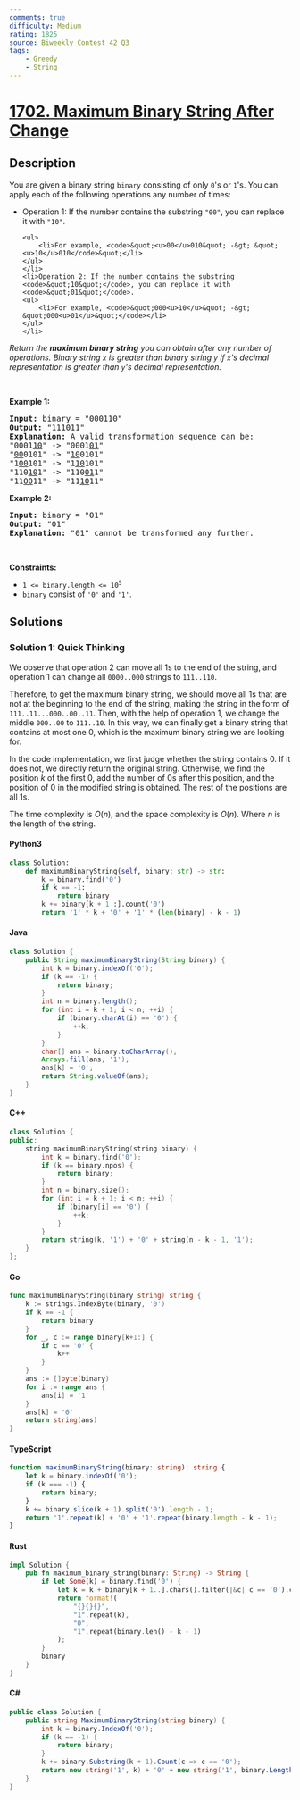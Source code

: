 ```yaml
---
comments: true
difficulty: Medium
rating: 1825
source: Biweekly Contest 42 Q3
tags:
    - Greedy
    - String
---
```


<!-- problem:start -->

# [1702. Maximum Binary String After Change](https://leetcode.com/problems/maximum-binary-string-after-change)

## Description

<!-- description:start -->

<p>You are given a binary string <code>binary</code> consisting of only <code>0</code>&#39;s or <code>1</code>&#39;s. You can apply each of the following operations any number of times:</p>

<ul>
	<li>Operation 1: If the number contains the substring <code>&quot;00&quot;</code>, you can replace it with <code>&quot;10&quot;</code>.

    <ul>
    	<li>For example, <code>&quot;<u>00</u>010&quot; -&gt; &quot;<u>10</u>010</code>&quot;</li>
    </ul>
    </li>
    <li>Operation 2: If the number contains the substring <code>&quot;10&quot;</code>, you can replace it with <code>&quot;01&quot;</code>.
    <ul>
    	<li>For example, <code>&quot;000<u>10</u>&quot; -&gt; &quot;000<u>01</u>&quot;</code></li>
    </ul>
    </li>

</ul>

<p><em>Return the <strong>maximum binary string</strong> you can obtain after any number of operations. Binary string <code>x</code> is greater than binary string <code>y</code> if <code>x</code>&#39;s decimal representation is greater than <code>y</code>&#39;s decimal representation.</em></p>

<p>&nbsp;</p>
<p><strong class="example">Example 1:</strong></p>

<pre>
<strong>Input:</strong> binary = &quot;000110&quot;
<strong>Output:</strong> &quot;111011&quot;
<strong>Explanation:</strong> A valid transformation sequence can be:
&quot;0001<u>10</u>&quot; -&gt; &quot;0001<u>01</u>&quot; 
&quot;<u>00</u>0101&quot; -&gt; &quot;<u>10</u>0101&quot; 
&quot;1<u>00</u>101&quot; -&gt; &quot;1<u>10</u>101&quot; 
&quot;110<u>10</u>1&quot; -&gt; &quot;110<u>01</u>1&quot; 
&quot;11<u>00</u>11&quot; -&gt; &quot;11<u>10</u>11&quot;
</pre>

<p><strong class="example">Example 2:</strong></p>

<pre>
<strong>Input:</strong> binary = &quot;01&quot;
<strong>Output:</strong> &quot;01&quot;
<strong>Explanation:</strong>&nbsp;&quot;01&quot; cannot be transformed any further.
</pre>

<p>&nbsp;</p>
<p><strong>Constraints:</strong></p>

<ul>
	<li><code>1 &lt;= binary.length &lt;= 10<sup>5</sup></code></li>
	<li><code>binary</code> consist of <code>&#39;0&#39;</code> and <code>&#39;1&#39;</code>.</li>
</ul>

<!-- description:end -->

## Solutions

<!-- solution:start -->

### Solution 1: Quick Thinking

We observe that operation $2$ can move all $1$s to the end of the string, and operation $1$ can change all `0000..000` strings to `111..110`.

Therefore, to get the maximum binary string, we should move all $1$s that are not at the beginning to the end of the string, making the string in the form of `111..11...000..00..11`. Then, with the help of operation $1$, we change the middle `000..00` to `111..10`. In this way, we can finally get a binary string that contains at most one $0$, which is the maximum binary string we are looking for.

In the code implementation, we first judge whether the string contains $0$. If it does not, we directly return the original string. Otherwise, we find the position $k$ of the first $0$, add the number of $0$s after this position, and the position of $0$ in the modified string is obtained. The rest of the positions are all $1$s.

The time complexity is $O(n)$, and the space complexity is $O(n)$. Where $n$ is the length of the string.

<!-- tabs:start -->

#### Python3

```python
class Solution:
    def maximumBinaryString(self, binary: str) -> str:
        k = binary.find('0')
        if k == -1:
            return binary
        k += binary[k + 1 :].count('0')
        return '1' * k + '0' + '1' * (len(binary) - k - 1)
```

#### Java

```java
class Solution {
    public String maximumBinaryString(String binary) {
        int k = binary.indexOf('0');
        if (k == -1) {
            return binary;
        }
        int n = binary.length();
        for (int i = k + 1; i < n; ++i) {
            if (binary.charAt(i) == '0') {
                ++k;
            }
        }
        char[] ans = binary.toCharArray();
        Arrays.fill(ans, '1');
        ans[k] = '0';
        return String.valueOf(ans);
    }
}
```

#### C++

```cpp
class Solution {
public:
    string maximumBinaryString(string binary) {
        int k = binary.find('0');
        if (k == binary.npos) {
            return binary;
        }
        int n = binary.size();
        for (int i = k + 1; i < n; ++i) {
            if (binary[i] == '0') {
                ++k;
            }
        }
        return string(k, '1') + '0' + string(n - k - 1, '1');
    }
};
```

#### Go

```go
func maximumBinaryString(binary string) string {
	k := strings.IndexByte(binary, '0')
	if k == -1 {
		return binary
	}
	for _, c := range binary[k+1:] {
		if c == '0' {
			k++
		}
	}
	ans := []byte(binary)
	for i := range ans {
		ans[i] = '1'
	}
	ans[k] = '0'
	return string(ans)
}
```

#### TypeScript

```ts
function maximumBinaryString(binary: string): string {
    let k = binary.indexOf('0');
    if (k === -1) {
        return binary;
    }
    k += binary.slice(k + 1).split('0').length - 1;
    return '1'.repeat(k) + '0' + '1'.repeat(binary.length - k - 1);
}
```

#### Rust

```rust
impl Solution {
    pub fn maximum_binary_string(binary: String) -> String {
        if let Some(k) = binary.find('0') {
            let k = k + binary[k + 1..].chars().filter(|&c| c == '0').count();
            return format!(
                "{}{}{}",
                "1".repeat(k),
                "0",
                "1".repeat(binary.len() - k - 1)
            );
        }
        binary
    }
}
```

#### C#

```cs
public class Solution {
    public string MaximumBinaryString(string binary) {
        int k = binary.IndexOf('0');
        if (k == -1) {
            return binary;
        }
        k += binary.Substring(k + 1).Count(c => c == '0');
        return new string('1', k) + '0' + new string('1', binary.Length - k - 1);
    }
}
```

<!-- tabs:end -->

<!-- solution:end -->

<!-- problem:end -->
